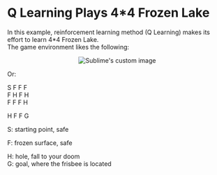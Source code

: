 # Q Learning Plays 4*4 Frozen Lake 

In this example, reinforcement learning method (Q Learning) makes its effort to learn 4*4 Frozen Lake.  
The game environment likes the following:

<p align="center">
  <img src="https://github.com/hamedmkazemi/QLearning_FrozenLake_1/blob/main/images/FrozenLake.png" alt="Sublime's custom image"/>
</p>

Or:

S F F F  
F H F H  
F F F H

H F F G

S: starting point, safe

F: frozen surface, safe

H: hole, fall to your doom  
G: goal, where the frisbee is located
